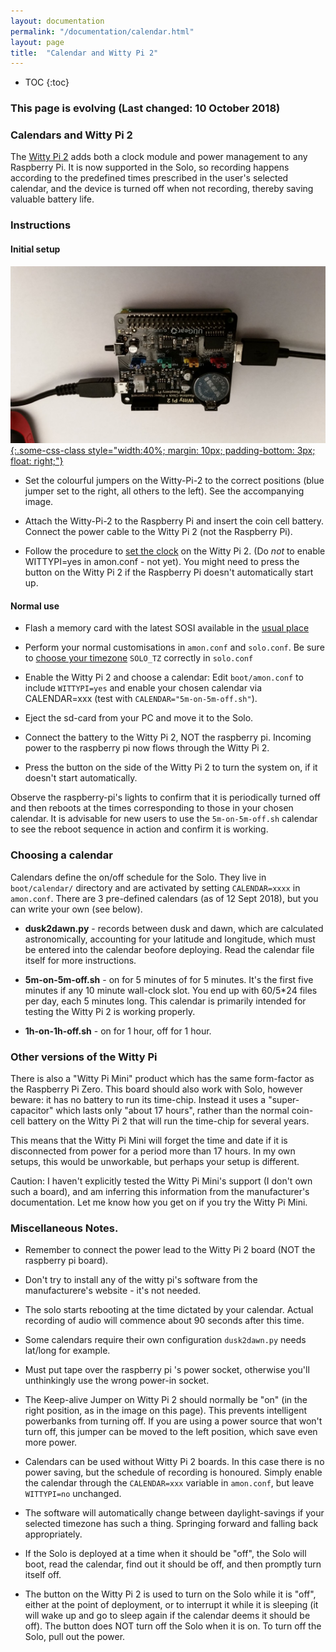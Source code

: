 ```yaml
---
layout: documentation
permalink: "/documentation/calendar.html"
layout: page
title:  "Calendar and Witty Pi 2"
---
```


* TOC
{:toc}

### This page is evolving (Last changed: 10 October 2018)

### Calendars and Witty Pi 2

The [Witty Pi 2](http://www.uugear.com/product/wittypi2) adds both a
clock module and power management to any Raspberry Pi.  It is now
supported in the Solo, so recording happens according to the predefined
times prescribed in the user's selected calendar, and the device is
turned off when not recording, thereby saving valuable battery life.

### Instructions

#### Initial setup

[![Solo with Witty-Pi-2](/img/solo-with-wittypi2-L.jpg "Solo with Witty-Pi-2 (click to enlarge)"){:.some-css-class style="width:40%; margin: 10px; padding-bottom: 3px; float: right;"}](/img/solo-with-wittypi2-rot180.jpg)

- Set the colourful jumpers on the Witty-Pi-2 to the correct positions
  (blue jumper set to the right, all others to the left).  See the accompanying image.

- Attach the Witty-Pi-2 to the Raspberry Pi and insert the coin cell
  battery. Connect the power cable to the Witty Pi 2 (not the
  Raspberry Pi).
  
- Follow the procedure to [set the clock](/documentation/clock.html)
  on the Witty Pi 2.  (Do _not_ to enable WITTYPI=yes in amon.conf -
  not yet).  You might need to press the button on the Witty Pi 2
  if the Raspberry Pi doesn't automatically start up.


#### Normal use

- Flash a memory card with the latest SOSI available in the [usual
  place](http://www.solo-system.org/sosi/)

- Perform your normal customisations in `amon.conf` and
  `solo.conf`. Be sure to [choose your
  timezone](documentation/configuration.html#setting-the-timezone-solo_tz)
  `SOLO_TZ` correctly in `solo.conf`

- Enable the Witty Pi 2 and choose a calendar: Edit `boot/amon.conf`
  to include `WITTYPI=yes` and enable your chosen calendar via
  CALENDAR=xxx (test with `CALENDAR="5m-on-5m-off.sh"`).

- Eject the sd-card from your PC and move it to the Solo.

- Connect the battery to the Witty Pi 2, NOT the raspberry pi.
  Incoming power to the raspberry pi now flows through the Witty Pi 2.

- Press the button on the side of the Witty Pi 2 to turn the system
  on, if it doesn't start automatically.

Observe the raspberry-pi's lights to confirm that it is periodically
turned off and then reboots at the times corresponding to those in
your chosen calendar.  It is advisable for new users to use the
`5m-on-5m-off.sh` calendar to see the reboot sequence in action and
confirm it is working.


### Choosing a calendar

Calendars define the on/off schedule for the Solo.  They live in
`boot/calendar/` directory and are activated by setting `CALENDAR=xxxx`
in `amon.conf`.  There are 3 pre-defined calendars (as of 12 Sept 2018),
but you can write your own (see below).

- **dusk2dawn.py** - records between dusk and dawn, which are
    calculated astronomically, accounting for your latitude and longitude,
    which must be entered into the calendar beofore deploying.  Read
    the calendar file itself for more instructions.

- **5m-on-5m-off.sh** - on for 5 minutes of for 5 minutes.  It's the
    first five minutes if any 10 minute wall-clock slot.  You end up
    with 60/5*24 files per day, each 5 minutes long.  This calendar is
    primarily intended for testing the Witty Pi 2 is working properly.

- **1h-on-1h-off.sh** - on for 1 hour, off for 1 hour.  

### Other versions of the Witty Pi

There is also a "Witty Pi Mini" product which has the same form-factor
as the Raspberry Pi Zero. This board should also work with Solo,
however beware: it has no battery to run its time-chip.
Instead it uses a "super-capacitor" which lasts only "about 17 hours",
rather than the normal coin-cell battery on the Witty Pi 2 that will
run the time-chip for several years.

This means that the Witty Pi Mini will forget the time and date if it
is disconnected from power for a period more than 17 hours.  In my own
setups, this would be unworkable, but perhaps your setup is different.

Caution: I haven't explicitly tested the Witty Pi Mini's support (I
don't own such a board), and am inferring this information from the
manufacturer's documentation.  Let me know how you get on if you try
the Witty Pi Mini.


### Miscellaneous Notes.

- Remember to connect the power lead to the Witty Pi 2 board
  (NOT the raspberry pi board).

- Don't try to install any of the witty pi's software from the
  manufacturere's website - it's not needed.

- The solo starts rebooting at the time dictated by your calendar.
  Actual recording of audio will commence about 90 seconds after this
  time. 

- Some calendars require their own configuration `dusk2dawn.py` needs
  lat/long for example.

- Must put tape over the raspberry pi 's power socket, otherwise
  you'll unthinkingly use the wrong power-in socket.

- The Keep-alive Jumper on Witty Pi 2 should normally be "on" (in the
  right position, as in the image on this page).  This prevents
  intelligent powerbanks from turning off.  If you are using a power
  source that won't turn off, this jumper can be moved to the left
  position, which save even more power.  

- Calendars can be used without Witty Pi 2 boards.  In this case there
  is no power saving, but the schedule of recording is honoured.
  Simply enable the calendar through the `CALENDAR=xxx` variable in
  `amon.conf`, but leave `WITTYPI=no` unchanged.

- The software will automatically change between daylight-savings if
  your selected timezone has such a thing. Springing forward and
  falling back appropriately.

- If the Solo is deployed at a time when it should be "off", the Solo
  will boot, read the calendar, find out it should be off, and then
  promptly turn itself off.

- The button on the Witty Pi 2 is used to turn on the Solo while it is
  "off", either at the point of deployment, or to interrupt it while
  it is sleeping (it will wake up and go to sleep again if the
  calendar deems it should be off).  The button does NOT turn off the
  Solo when it is on.   To turn off the Solo, pull out the power.

